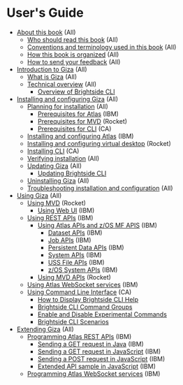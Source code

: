 # User's Guide

-   [About this book](topics/aboutthisbook.md) (All)
    - [Who should read this book](topics/whoread.md) (All)
    - [Conventions and terminology used in this book](topics/conventions.md) (All)
    - [How this book is organized](topics/organized.md) (All)
    - [How to send your feedback](topics/feedback.md) (All)
-   [Introduction to Giza](topics/introduction.md) (All)
    - [What is Giza](topics/whatis.md) (All)
    - [Technical overview](topics/techoverview.md) (All)
        -   [Overview of Brightside CLI](topics/cli-releasenotes.md)
-   [Installing and configuring Giza](topics/installandconfig.md) (All)
    -   [Planning for installation](topics/planinstall.md) (All)
        -   [Prerequisites for Atlas](topics/preatlas.md) (IBM)
        -   [Prerequisites for MVD](topics/premvd.md) (Rocket)
        -   [Prerequisites for CLI](topics/precli.md) (CA)
    -   [Installing and configuring Atlas](topics/installingatlas.md) (IBM)
    -   [Installing and configuring virtual desktop](topics/installvirtualdesktop.md) (Rocket)
    -   [Installing CLI](topics/cli-installcli.md) (CA)
    -   [Verifying installation](topics/verifyinstall.md) (All)
    -   [Updating Giza](topics/applyservices.md) (All)
        -   [Updating Brightside CLI](topics/cli-updatingcli.md)
    -   [Uninstalling Giza](topics/uninstallingatlas.md) (All)
    -   [Troubleshooting installation and configuration](topics/troubleshoot.md) (All)
-   [Using Giza](topics/using.md) (All)
    -   [Using MVD](topics/usingmvd.md) (Rocket)
        - [Using Web UI](topics/usingwebui.md) (IBM)
    -   [Using REST APIs](topics/usingrestapis.md) (IBM)
        -   [Using Atlas APIs and z/OS MF APIS](topics/usingatlasrestapis.md) (IBM)
            -   [Dataset APIs](topics/datasetapis.md) (IBM)
            -   [Job APIs](topics/jobapis.md) (IBM)
            -   [Persistent Data APIs](topics/persistentdataapis.md) (IBM)
            -   [System APIs](topics/systemapi.md) (IBM)
            -   [USS File APIs](topics/ussfileapis.md) (IBM)
            -   [z/OS System APIs](topics/systemapis.md) (IBM)
        -   [Using MVD APIs](topics/usingmvdapis.md) (Rocket)
    -   [Using Atlas WebSocket services](topics/websocket.md) (IBM)
    -   [Using Command Line Interface](topics/cli-usingcli.md) (CA)
        -  [How to Display Brightside CLI Help](topics/cli-howtodisplaybrightsidehelp.md)
        -  [Brightside CLI Command Groups](topics/cli-commandgroups.md)
        -  [Enable and Disable Experimental Commands](topics/cli-enabledisablexperimentalcommands.md)
        -  [Brightside CLI Scenarios](topics/cli-scenarios.md)  
-   [Extending Giza](topics/extend.md) (All)
    -   [Programming Atlas REST APIs](topics/programrestapi.md) (IBM)
        - [Sending a GET request in Java](topics/getrequestinjava.md) (IBM)
        - [Sending a GET request in JavaScript](topics/getrequestsinjavascript.md) (IBM)
        - [Sending a POST request in JavaScript](topics/postrequestinjavascript.md) (IBM)
        - [Extended API sample in JavaScript](topics/extendedapisample.md) (IBM)
    -   [Programming Atlas WebSocket services](topics/programwebsocket.md) (IBM)
